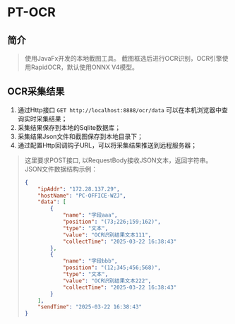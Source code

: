 # PT-OCR

## 简介

> 使用JavaFx开发的本地截图工具。
> 截图框选后进行OCR识别，OCR引擎使用RapidOCR，默认使用ONNX V4模型。

## OCR采集结果

1. 通过Http接口 ``GET http://localhost:8888/ocr/data`` 可以在本机浏览器中查询实时采集结果；
2. 采集结果保存到本地的Sqlite数据库；
3. 采集结果Json文件和截图保存到本地目录下；
4. 通过配置Http回调钩子URL，可以将采集结果推送到远程服务器；
> 这里要求POST接口, 以RequestBody接收JSON文本，返回字符串。
> JSON文件数据结构示例：
> ```json
> {
>     "ipAddr": "172.28.137.29", 
>     "hostName": "PC-OFFICE-WZJ", 
>     "data": [
>         {
>             "name": "字段aaa", 
>             "position": "(73;226;159;162)", 
>             "type": "文本", 
>             "value": "OCR识别结果文本111",
>             "collectTime": "2025-03-22 16:38:43"
>         },
>         {
>             "name": "字段bbb", 
>             "position": "(12;345;456;568)", 
>             "type": "文本", 
>             "value": "OCR识别结果文本222",
>             "collectTime": "2025-03-22 16:38:43"
>         }
>     ],
>     "sendTime": "2025-03-22 16:38:43"
> }
> ```
